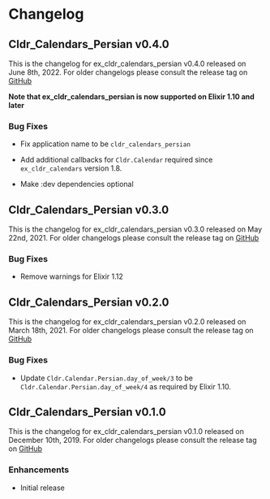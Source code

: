# Changelog

## Cldr_Calendars_Persian v0.4.0

This is the changelog for ex_cldr_calendars_persian v0.4.0 released on June 8th, 2022.  For older changelogs please consult the release tag on [GitHub](https://github.com/elixir-cldr/cldr_calendars_persian/tags)

**Note that ex_cldr_calendars_persian is now supported on Elixir 1.10 and later**

### Bug Fixes

* Fix application name to be `cldr_calendars_persian`

* Add additional callbacks for `Cldr.Calendar` required since `ex_cldr_calendars` version 1.8.

* Make :dev dependencies optional

## Cldr_Calendars_Persian v0.3.0

This is the changelog for ex_cldr_calendars_persian v0.3.0 released on May 22nd, 2021.  For older changelogs please consult the release tag on [GitHub](https://github.com/elixir-cldr/cldr_calendars_persian/tags)

### Bug Fixes

* Remove warnings for Elixir 1.12

## Cldr_Calendars_Persian v0.2.0

This is the changelog for ex_cldr_calendars_persian v0.2.0 released on March 18th, 2021.  For older changelogs please consult the release tag on [GitHub](https://github.com/elixir-cldr/cldr_calendars_persian/tags)

### Bug Fixes

* Update `Cldr.Calendar.Persian.day_of_week/3` to be `Cldr.Calendar.Persian.day_of_week/4` as required by Elixir 1.10.

## Cldr_Calendars_Persian v0.1.0

This is the changelog for ex_cldr_calendars_persian v0.1.0 released on December 10th, 2019.  For older changelogs please consult the release tag on [GitHub](https://github.com/elixir-cldr/cldr_calendars_persian/tags)

### Enhancements

* Initial release


